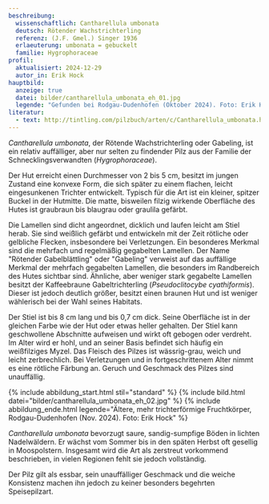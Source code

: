 ```yaml
---
beschreibung:
  wissenschaftlich: Cantharellula umbonata
  deutsch: Rötender Wachstrichterling
  referenz: (J.F. Gmel.) Singer 1936
  erlaeuterung: umbonata = gebuckelt
  familie: Hygrophoraceae
profil:
  aktualisiert: 2024-12-29
  autor_in: Erik Hock
hauptbild:
  anzeige: true
  datei: bilder/cantharellula_umbonata_eh_01.jpg
  legende: "Gefunden bei Rodgau-Dudenhofen (Oktober 2024). Foto: Erik Hock"
literatur:
  - text: http://tintling.com/pilzbuch/arten/c/Cantharellula_umbonata.html
---
```

*Cantharellula umbonata*, der Rötende Wachstrichterling oder Gabeling, ist ein relativ auffälliger, aber nur selten zu findender Pilz aus der Familie der Schnecklingsverwandten (*Hygrophoraceae*).

Der Hut erreicht einen Durchmesser von 2 bis 5 cm, besitzt im jungen Zustand eine konvexe Form, die sich später zu einem flachen, leicht eingesunkenen Trichter entwickelt. Typisch für die Art ist ein kleiner, spitzer Buckel in der Hutmitte. Die matte, bisweilen filzig wirkende Oberfläche des Hutes ist graubraun bis blaugrau oder graulila gefärbt. 

Die Lamellen sind dicht angeordnet, dicklich und laufen leicht am Stiel herab. Sie sind weißlich gefärbt und entwickeln mit der Zeit rötliche oder gelbliche Flecken, insbesondere bei Verletzungen. Ein besonderes Merkmal sind die mehrfach und regelmäßig gegabelten Lamellen. Der Name "Rötender Gabelblättling" oder "Gabeling" verweist auf das auffällige Merkmal der mehrfach gegabelten Lamellen, die besonders im Randbereich des Hutes sichtbar sind. Ähnliche, aber weniger stark gegabelte Lamellen besitzt der Kaffeebraune Gabeltrichterling (*Pseudoclitocybe cyathiformis*). Dieser ist jedoch deutlich größer, besitzt einen braunen Hut und ist weniger wählerisch bei der Wahl seines Habitats.

Der Stiel ist bis 8 cm lang und bis 0,7 cm dick. Seine Oberfläche ist in der gleichen Farbe wie der Hut oder etwas heller gehalten. Der Stiel kann geschwollene Abschnitte aufweisen und wirkt oft gebogen oder verdreht. Im Alter wird er hohl, und an seiner Basis befindet sich häufig ein weißfilziges Myzel. Das Fleisch des Pilzes ist wässrig-grau, weich und leicht zerbrechlich. Bei Verletzungen und in fortgeschrittenem Alter nimmt es eine rötliche Färbung an. Geruch und Geschmack des Pilzes sind unauffällig.

{% include abbildung_start.html stil="standard" %}
{% include bild.html datei="bilder/cantharellula_umbonata_eh_02.jpg" %}
{% include abbildung_ende.html legende="Ältere, mehr trichterförmige Fruchtkörper, Rodgau-Dudenhofen (Nov. 2024). Foto: Erik Hock" %}

*Cantharellula umbonata* bevorzugt saure, sandig-sumpfige Böden in lichten Nadelwäldern. Er wächst vom Sommer bis in den späten Herbst oft gesellig in Moospolstern. Insgesamt wird die Art als zerstreut vorkommend beschrieben, in vielen Regionen fehlt sie jedoch vollständig.

Der Pilz gilt als essbar, sein unauffälliger Geschmack und die weiche Konsistenz machen ihn jedoch zu keiner besonders begehrten Speisepilzart.